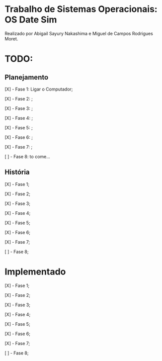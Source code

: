 # Trabalho de Sistemas Operacionais: OS Date Sim

Realizado por Abigail Sayury Nakashima e Miguel de Campos Rodrigues Moret.



# TODO:

## Planejamento

[X] - Fase 1: Ligar o Computador;

[X] - Fase 2: ;

[X] - Fase 3: ;

[X] - Fase 4: ;

[X] - Fase 5: ;

[X] - Fase 6: ;

[X] - Fase 7: ;

[ ] - Fase 8: to come...

## História

[X] - Fase 1;

[X] - Fase 2;

[X] - Fase 3;

[X] - Fase 4;

[X] - Fase 5;

[X] - Fase 6;

[X] - Fase 7;

[ ] - Fase 8;

# Implementado

[X] - Fase 1;

[X] - Fase 2;

[X] - Fase 3;

[X] - Fase 4;

[X] - Fase 5;

[X] - Fase 6;

[X] - Fase 7;

[ ] - Fase 8;
